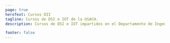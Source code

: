 ```yaml
---
page: true
heroText: Cursos DII
tagline: Cursos de DSI e IOT de la USACH.
description: Cursos de DSI e IOT impartidos en el Departamento de Ingeniería Industrial de la Universidad de Santiago de Chile.

footer: false
---
```


<Home />
